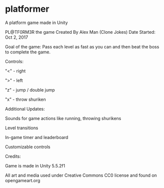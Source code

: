 # platformer
A platform game made in Unity


PL@TF0RM3R the game
Created By Alex Man (Clone Jokes)
Date Started: Oct 2, 2017


Goal of the game:
Pass each level as fast as you can and then beat the boss to complete the game.


Controls:

"<" - right

">" - left

"z" - jump / double jump

"x" - throw shuriken



Additional Updates:

Sounds for game actions like running, throwing shurikens

Level transitions

In-game timer and leaderboard

Customizable controls



Credits:

Game is made in Unity 5.5.2f1

All art and media used under Creative Commons CC0 license and found on opengameart.org
